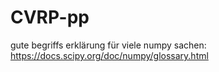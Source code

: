 # CVRP-pp
gute begriffs erklärung für viele numpy sachen:
https://docs.scipy.org/doc/numpy/glossary.html
